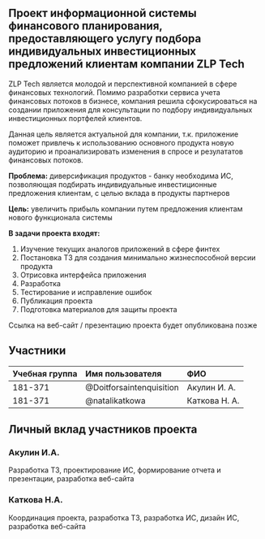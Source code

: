 ## Проект информационной системы финансового планирования, предоставляющего услугу подбора индивидуальных инвестиционных предложений клиентам компании ZLP Tech

ZLP Tech является молодой и перспективной компанией в сфере финансовых технологий. Помимо разработки сервиса учета финансовых потоков в бизнесе, компания решила сфокусироваться на создании приложения для консультации по подбору индивидуальных инвестиционных портфелей клиентов.

Данная цель является актуальной для компании, т.к. приложение поможет привлечь к использованию основного продукта новую аудиторию и проанализировать изменения в спросе и резулататов финансовых потоков.

**Проблема:** диверсификация продуктов - банку необходима ИС, позволяющая подбирать индивидуальные инвестиционные предложения клиентам, с целью вклада в продукты партнеров

**Цель:** увеличить прибыль компании путем предложения клиентам нового функционала системы

**В задачи проекта входят:**  


1. Изучение текущих аналогов приложений в сфере финтех
2. Постановка ТЗ для создания минимально жизнеспособной версии продукта
3. Отрисовка интерфейса приложения
4. Разработка
5. Тестирование и исправление ошибок
6. Публикация проекта
7. Подготовка материалов для защиты проекта  



Ссылка на веб-сайт / презентацию проекта будет опубликована позже  


## Участники

|Учебная группа | Имя пользователя          | ФИО          |
|:--------------|:--------------------------|:-------------|
|181-371        | @Doitforsaintenquisition  | Акулин И. А. |
|181-371        | @natalikatkowa            | Каткова Н. А.|


## Личный вклад участников проекта

### Акулин И.А.
Разработка ТЗ, проектирование ИС, формирование отчета и презентации, разработка веб-сайта

### Каткова Н.А.
Координация проекта, разработка ТЗ, разработка ИС, дизайн ИС, разработка веб-сайта
